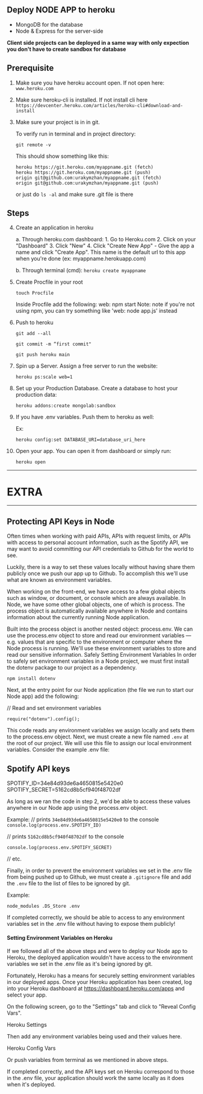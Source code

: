 ## Deploy NODE APP to heroku <!-- {docsify-ignore} -->

- MongoDB for the database
- Node & Express for the server-side

**Client side projects can be deployed in a same way with only expection you don't have to create sandbox for database**


## Prerequisite

1. Make sure you have heroku account open.
    If not open here: `www.heroku.com`

2. Make sure heroku-cli is installed. 
    If not install cli here 
    `https://devcenter.heroku.com/articles/heroku-cli#download-and-install`

3. Make sure your project is in in git.

    To verify run in terminal and in project directory:

    `git remote -v` 

    This should show something like this:

    ```
    heroku https://git.heroku.com/myappname.git (fetch)
    heroku https://git.heroku.com/myappname.git (push)
    origin git@github.com:urakymzhan/myappname.git (fetch)
    origin git@github.com:urakymzhan/myappname.git (push)
    ```

    or just do `ls -al` and make sure .git file is there

## Steps

4. Create an application in heroku

    a. Through heroku.com dashboard:
        1. Go to Heroku.com
        2. Click on your "Dashboard"
        3. Click "New"
        4. Click "Create New App"
        - Give the app a name and click "Create App". This name is the default url to this app when you're done (ex: myappname.herokuapp.com)

    b. Through terminal (cmd):
        `heroku create myappname`

5. Create Procfile in your root 

    `touch Procfile`

    Inside Procfile add the following:
    web: npm start
    Note: note if you're not using npm, you can try something like 'web: node app.js' instead

6. Push to heroku

    `git add --all` 

    `git commit -m “first commit"`

    `git push heroku main`
    

7. Spin up a Server. Assign a free server to run the website:

    `heroku ps:scale web=1`

8. Set up your Production Database. Create a database to host your production data:

    `heroku addons:create mongolab:sandbox`

8. If you have .env variables. Push them to heroku as well:

    Ex: 

    `heroku config:set DATABASE_URI=database_uri_here`

9. Open your app. 
    You can open it from dashboard or simply run:

    `heroku open`



---

# EXTRA

---

## Protecting API Keys in Node

Often times when working with paid APIs, APIs with request limits, or APIs with access to personal account information, such as the Spotify API, we may want to avoid committing our API credentials to Github for the world to see.

Luckily, there is a way to set these values locally without having share them publicly once we push our app up to Github. To accomplish this we'll use what are known as environment variables.

When working on the front-end, we have access to a few global objects such as window, or document, or console which are always available. In Node, we have some other global objects, one of which is process. The process object is automatically available anywhere in Node and contains information about the currently running Node application.

Built into the process object is another nested object: process.env. We can use the process.env object to store and read our environment variables — e.g. values that are specific to the environment or computer where the Node process is running. We'll use these environment variables to store and read our sensitive information.
Safely Setting Environment Variables
In order to safely set environment variables in a Node project, we must first install the dotenv package to our project as a dependency.

```npm install dotenv```

Next, at the entry point for our Node application (the file we run to start our Node app) add the following:

// Read and set environment variables

```require("dotenv").config();```

This code reads any environment variables we assign locally and sets them to the process.env object.
Next, we must create a new file named `.env` at the root of our project. We will use this file to assign our local environment variables. Consider the example .env file:

## Spotify API keys

SPOTIFY_ID=34e84d93de6a4650815e5420e0
SPOTIFY_SECRET=5162cd8b5cf940f48702df

As long as we ran the code in step 2, we'd be able to access these values anywhere in our Node app using the process.env object. 

Example:
// prints `34e84d93de6a4650815e5420e0` to the console
`console.log(process.env.SPOTIFY_ID)`

// prints `5162cd8b5cf940f48702df` to the console

`console.log(process.env.SPOTIFY_SECRET)`

// etc.

Finally, in order to prevent the environment variables we set in the .env file from being pushed up to Github, we must create a `.gitignore` file and add the `.env` file to the list of files to be ignored by git. 

Example:

`node_modules
.DS_Store
.env`


If completed correctly, we should be able to access to any environment variables set in the .env file without having to expose them publicly!

#### Setting Environment Variables on Heroku

If we followed all of the above steps and were to deploy our Node app to Heroku, the deployed application wouldn't have access to the environment variables we set in the .env file as it's being ignored by git. 

Fortunately, Heroku has a means for securely setting environment variables in our deployed apps.
Once your Heroku application has been created, log into your Heroku dashboard at https://dashboard.heroku.com/apps and select your app.

On the following screen, go to the "Settings" tab and click to "Reveal Config Vars".

Heroku Settings

Then add any environment variables being used and their values here.

Heroku Config Vars

Or push variables from terminal as we mentioned in above steps.

If completed correctly, and the API keys set on Heroku correspond to those in the .env file, your application should work the same locally as it does when it's deployed.




